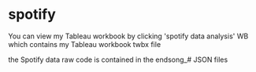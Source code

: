 # spotify

You can view my Tableau workbook by clicking 'spotify data analysis' WB which contains 
my Tableau workbook twbx file

the Spotify data raw code is contained in the endsong_# JSON files 
